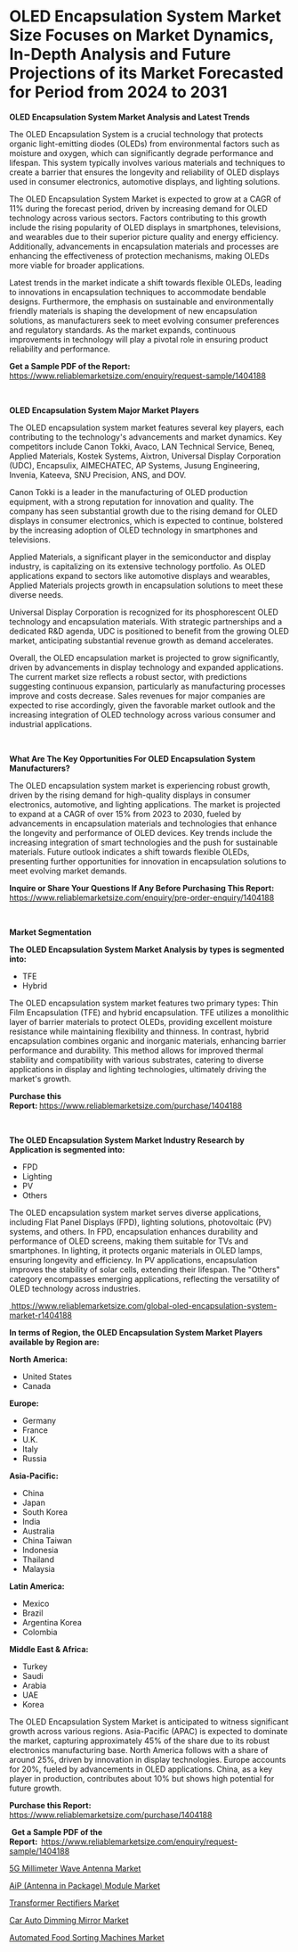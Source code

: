 <p><h1>OLED Encapsulation System Market Size Focuses on Market Dynamics, In-Depth Analysis and Future Projections of its Market Forecasted for Period from 2024 to 2031</h1></p><p><strong>OLED Encapsulation System Market Analysis and Latest Trends</strong></p>
<p><p>The OLED Encapsulation System is a crucial technology that protects organic light-emitting diodes (OLEDs) from environmental factors such as moisture and oxygen, which can significantly degrade performance and lifespan. This system typically involves various materials and techniques to create a barrier that ensures the longevity and reliability of OLED displays used in consumer electronics, automotive displays, and lighting solutions.</p><p>The OLED Encapsulation System Market is expected to grow at a CAGR of 11% during the forecast period, driven by increasing demand for OLED technology across various sectors. Factors contributing to this growth include the rising popularity of OLED displays in smartphones, televisions, and wearables due to their superior picture quality and energy efficiency. Additionally, advancements in encapsulation materials and processes are enhancing the effectiveness of protection mechanisms, making OLEDs more viable for broader applications.</p><p>Latest trends in the market indicate a shift towards flexible OLEDs, leading to innovations in encapsulation techniques to accommodate bendable designs. Furthermore, the emphasis on sustainable and environmentally friendly materials is shaping the development of new encapsulation solutions, as manufacturers seek to meet evolving consumer preferences and regulatory standards. As the market expands, continuous improvements in technology will play a pivotal role in ensuring product reliability and performance.</p></p>
<p><strong>Get a Sample PDF of the Report:&nbsp;</strong> <a href="https://www.reliablemarketsize.com/enquiry/request-sample/1404188?utm_campaign=1259&utm_medium=2&utm_source=Github&utm_content=ia&utm_term=23102024&utm_id=oled-encapsulation-system">https://www.reliablemarketsize.com/enquiry/request-sample/1404188</a></p>
<p>&nbsp;</p>
<p><strong>OLED Encapsulation System Major Market Players</strong></p>
<p><p>The OLED encapsulation system market features several key players, each contributing to the technology's advancements and market dynamics. Key competitors include Canon Tokki, Avaco, LAN Technical Service, Beneq, Applied Materials, Kostek Systems, Aixtron, Universal Display Corporation (UDC), Encapsulix, AIMECHATEC, AP Systems, Jusung Engineering, Invenia, Kateeva, SNU Precision, ANS, and DOV.</p><p>Canon Tokki is a leader in the manufacturing of OLED production equipment, with a strong reputation for innovation and quality. The company has seen substantial growth due to the rising demand for OLED displays in consumer electronics, which is expected to continue, bolstered by the increasing adoption of OLED technology in smartphones and televisions.</p><p>Applied Materials, a significant player in the semiconductor and display industry, is capitalizing on its extensive technology portfolio. As OLED applications expand to sectors like automotive displays and wearables, Applied Materials projects growth in encapsulation solutions to meet these diverse needs.</p><p>Universal Display Corporation is recognized for its phosphorescent OLED technology and encapsulation materials. With strategic partnerships and a dedicated R&D agenda, UDC is positioned to benefit from the growing OLED market, anticipating substantial revenue growth as demand accelerates.</p><p>Overall, the OLED encapsulation market is projected to grow significantly, driven by advancements in display technology and expanded applications. The current market size reflects a robust sector, with predictions suggesting continuous expansion, particularly as manufacturing processes improve and costs decrease. Sales revenues for major companies are expected to rise accordingly, given the favorable market outlook and the increasing integration of OLED technology across various consumer and industrial applications.</p></p>
<p>&nbsp;</p>
<p><strong>What Are The Key Opportunities For OLED Encapsulation System Manufacturers?</strong></p>
<p><p>The OLED encapsulation system market is experiencing robust growth, driven by the rising demand for high-quality displays in consumer electronics, automotive, and lighting applications. The market is projected to expand at a CAGR of over 15% from 2023 to 2030, fueled by advancements in encapsulation materials and technologies that enhance the longevity and performance of OLED devices. Key trends include the increasing integration of smart technologies and the push for sustainable materials. Future outlook indicates a shift towards flexible OLEDs, presenting further opportunities for innovation in encapsulation solutions to meet evolving market demands.</p></p>
<p><strong>Inquire or Share Your Questions If Any Before Purchasing This Report:</strong> <a href="https://www.reliablemarketsize.com/enquiry/pre-order-enquiry/1404188?utm_campaign=1259&utm_medium=2&utm_source=Github&utm_content=ia&utm_term=23102024&utm_id=oled-encapsulation-system">https://www.reliablemarketsize.com/enquiry/pre-order-enquiry/1404188</a></p>
<p>&nbsp;</p>
<p><strong>Market Segmentation</strong></p>
<p><strong>The OLED Encapsulation System Market Analysis by types is segmented into:</strong></p>
<p><ul><li>TFE</li><li>Hybrid</li></ul></p>
<p><p>The OLED encapsulation system market features two primary types: Thin Film Encapsulation (TFE) and hybrid encapsulation. TFE utilizes a monolithic layer of barrier materials to protect OLEDs, providing excellent moisture resistance while maintaining flexibility and thinness. In contrast, hybrid encapsulation combines organic and inorganic materials, enhancing barrier performance and durability. This method allows for improved thermal stability and compatibility with various substrates, catering to diverse applications in display and lighting technologies, ultimately driving the market's growth.</p></p>
<p><strong>Purchase this Report:&nbsp;</strong><a href="https://www.reliablemarketsize.com/purchase/1404188?utm_campaign=1259&utm_medium=2&utm_source=Github&utm_content=ia&utm_term=23102024&utm_id=oled-encapsulation-system">https://www.reliablemarketsize.com/purchase/1404188</a></p>
<p>&nbsp;</p>
<p><strong>The OLED Encapsulation System Market Industry Research by Application is segmented into:</strong></p>
<p><ul><li>FPD</li><li>Lighting</li><li>PV</li><li>Others</li></ul></p>
<p><p>The OLED encapsulation system market serves diverse applications, including Flat Panel Displays (FPD), lighting solutions, photovoltaic (PV) systems, and others. In FPD, encapsulation enhances durability and performance of OLED screens, making them suitable for TVs and smartphones. In lighting, it protects organic materials in OLED lamps, ensuring longevity and efficiency. In PV applications, encapsulation improves the stability of solar cells, extending their lifespan. The "Others" category encompasses emerging applications, reflecting the versatility of OLED technology across industries.</p></p>
<p><a href="https://www.reliablemarketsize.com/global-oled-encapsulation-system-market-r1404188?utm_campaign=1259&utm_medium=2&utm_source=Github&utm_content=ia&utm_term=23102024&utm_id=oled-encapsulation-system">&nbsp;https://www.reliablemarketsize.com/global-oled-encapsulation-system-market-r1404188</a></p>
<p><strong>In terms of Region, the OLED Encapsulation System Market Players available by Region are:</strong></p>
<p>
    <p> <strong> North America: </strong>
        <ul>
            <li>United States</li>
            <li>Canada</li>
        </ul>
        </p> 
    <p> <strong> Europe: </strong>
        <ul>
            <li>Germany</li>
            <li>France</li>
            <li>U.K.</li>
            <li>Italy</li>
            <li>Russia</li>
        </ul>
        </p> 
    <p> <strong> Asia-Pacific: </strong>
        <ul>
            <li>China</li>
            <li>Japan</li>
            <li>South Korea</li>
            <li>India</li>
            <li>Australia</li>
            <li>China Taiwan</li>
            <li>Indonesia</li>
            <li>Thailand</li>
            <li>Malaysia</li>
        </ul>
        </p> 
    <p> <strong> Latin America: </strong>
        <ul>
            <li>Mexico</li>
            <li>Brazil</li>
            <li>Argentina Korea</li>
            <li>Colombia</li>
        </ul>
        </p> 
    <p> <strong> Middle East & Africa: </strong>
        <ul>
            <li>Turkey</li>
            <li>Saudi</li>
            <li>Arabia</li>
            <li>UAE</li>
            <li>Korea</li>
        </ul>
    </p>
    </p>
<p><p>The OLED Encapsulation System Market is anticipated to witness significant growth across various regions. Asia-Pacific (APAC) is expected to dominate the market, capturing approximately 45% of the share due to its robust electronics manufacturing base. North America follows with a share of around 25%, driven by innovation in display technologies. Europe accounts for 20%, fueled by advancements in OLED applications. China, as a key player in production, contributes about 10% but shows high potential for future growth.</p></p>
<p><strong>Purchase this Report: </strong><a href="https://www.reliablemarketsize.com/purchase/1404188?utm_campaign=1259&utm_medium=2&utm_source=Github&utm_content=ia&utm_term=23102024&utm_id=oled-encapsulation-system">https://www.reliablemarketsize.com/purchase/1404188</a></p>
<p>&nbsp;<strong>Get a Sample PDF of the Report:&nbsp;&nbsp;</strong><a href="https://www.reliablemarketsize.com/enquiry/request-sample/1404188?utm_campaign=1259&utm_medium=2&utm_source=Github&utm_content=ia&utm_term=23102024&utm_id=oled-encapsulation-system">https://www.reliablemarketsize.com/enquiry/request-sample/1404188</a></p>
<p><strong></strong></p>
<p><p><a href="https://github.com/kaceycoody4m/Market-Research-Report-List-1/blob/main/5g-millimeter-wave-antenna-market.md?utm_campaign=1259&utm_medium=2&utm_source=Github&utm_content=ia&utm_term=23102024&utm_id=oled-encapsulation-system">5G Millimeter Wave Antenna Market</a></p><p><a href="https://github.com/sharitatri97/Market-Research-Report-List-1/blob/main/aip-antenna-in-package-module-market.md?utm_campaign=1259&utm_medium=2&utm_source=Github&utm_content=ia&utm_term=23102024&utm_id=oled-encapsulation-system">AiP (Antenna in Package) Module Market</a></p><p><a href="https://issuu.com/reportprime-2/docs/transformer-rectifiers-market-size-_c19ae226a3bb03?utm_campaign=1259&utm_medium=2&utm_source=Github&utm_content=ia&utm_term=23102024&utm_id=oled-encapsulation-system">Transformer Rectifiers Market</a></p><p><a href="https://www.linkedin.com/pulse/global-car-auto-dimming-mirror-market-forecast-2024-6dkif?utm_campaign=1259&utm_medium=2&utm_source=Github&utm_content=ia&utm_term=23102024&utm_id=oled-encapsulation-system">Car Auto Dimming Mirror Market</a></p><p><a href="https://issuu.com/reportprime-2/docs/automated-food-sorting-machines-mar_870a80f250d6b4?utm_campaign=1259&utm_medium=2&utm_source=Github&utm_content=ia&utm_term=23102024&utm_id=oled-encapsulation-system">Automated Food Sorting Machines Market</a></p></p>